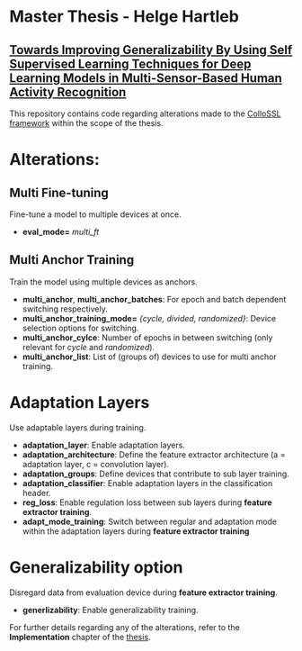 # Master Thesis - Helge Hartleb 
## [Towards Improving Generalizability By Using Self Supervised Learning Techniques for Deep Learning Models in Multi-Sensor-Based Human Activity Recognition](Master_Thesis.pdf)
This repository contains code regarding alterations made to the [ColloSSL framework](https://github.com/akhilmathurs/collossl) within the scope of the thesis. 

# Alterations:
## Multi Fine-tuning
Fine-tune a model to multiple devices at once.
- **eval_mode=** *multi_ft*

## Multi Anchor Training
Train the model using multiple devices as anchors.
- **multi_anchor**, **multi_anchor_batches**: For epoch and batch dependent switching respectively.
- **multi_anchor_training_mode=** *{cycle, divided, randomized}*: Device selection options for switching.
- **multi_anchor_cylce**: Number of epochs in between switching (only relevant for *cycle* and *randomized*).
- **multi_anchor_list**: List of (groups of) devices to use for multi anchor training.

# Adaptation Layers
Use adaptable layers during training. 
- **adaptation_layer**: Enable adaptation layers.
- **adaptation_architecture**: Define the feature extractor architecture (a = adaptation layer, c = convolution layer).
- **adaptation_groups**: Define devices that contribute to sub layer training.
- **adaptation_classifier**: Enable adaptation layers in the classification header.
- **reg_loss**: Enable regulation loss between sub layers during **feature extractor training**.
- **adapt_mode_training**: Switch between regular and adaptation mode within the adaptation layers during **feature extractor training**

# Generalizability option
Disregard data from evaluation device during **feature extractor training**.
- **generlizability**: Enable generalizability training.

For further details regarding any of the alterations, refer to the **Implementation** chapter of the [thesis](Master_Thesis.pdf#page=18).
